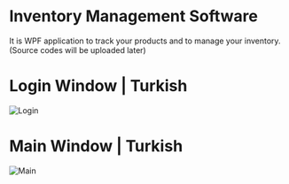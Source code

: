 # Inventory Management Software
It is WPF application to track your products and to manage your inventory. (Source codes will be uploaded later)

# Login Window | Turkish
![Login](https://images2.imgbox.com/11/34/Cbds5jOP_o.png)

# Main Window | Turkish
![Main](https://images2.imgbox.com/67/ad/VxeQ7THp_o.png)
